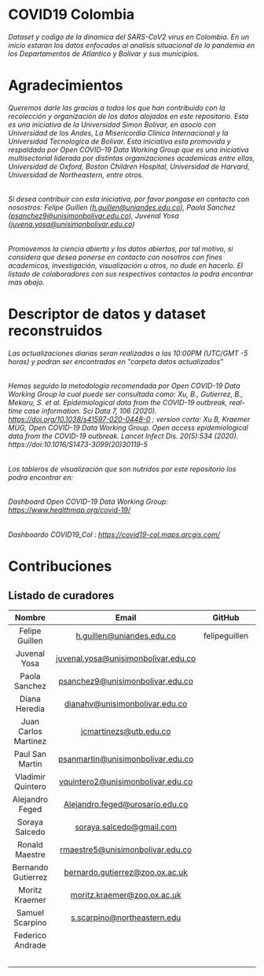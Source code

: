 # COVID19 Colombia 
###### Dataset y codigo de la dinamica del SARS-CoV2 virus en Colombia. En un inicio estaran los datos enfocados al analisis situacional de la pandemia en los Departamentos de Atlantico y Bolivar y sus municipios. 

# Agradecimientos
###### Queremos darle las gracias a todos los que han contribuido con la recolección y organización de los datos alojados en este repositorio. Esta es una iniciativa de la Universidad Simon Bolivar, en asocio con Universidad de los Andes, La Misericordia Clinica Internacional y la Universidad Tecnologica de Bolivar. Esta iniciativa esta promovida y respaldada por Open COVID-19 Data Working Group que es una iniciativa multisectorial liderada por distintas organizaciones academicas entre ellas, Universidad de Oxford, Boston Children Hospital, Universidad de Harvard, Universidad de Northeastern, entre otros.
###### Si desea contribuir con esta iniciativa, por favor pongase en contacto con nosostros: Felipe Guillen (h.guillen@uniandes.edu.co), Paola Sanchez (psanchez9@unisimonbolivar.edu.co), Juvenal Yosa (juvena.yosa@unisimonbolivar.edu.co)  
###### Promovemos la ciencia abierta y los datos abiertos, por tal motivo, si considera que desea ponerse en contacto con nosotros con fines academicos, investigación, visualización u otros, no dude en hacerlo. El listado de colaboradores con sus respectivos contactos lo podra encontrar mas abajo.  

# Descriptor de datos y dataset reconstruidos
###### Las actualizaciones diarias seran realizadas a las 10:00PM (UTC/GMT -5 horas) y podran ser encontradas en "carpeta datos actualizados" 
###### Hemos seguido la metodologia recomendada por Open COVID-19 Data Working Group la cual puede ser consultada como: Xu, B., Gutierrez, B., Mekaru, S. et al. Epidemiological data from the COVID-19 outbreak, real-time case information. Sci Data 7, 106 (2020). https://doi.org/10.1038/s41597-020-0448-0 ; version corta: Xu B, Kraemer MUG, Open COVID-19 Data Working Group. Open access epidemiological data from the COVID-19 outbreak. Lancet Infect Dis. 20(5):534 (2020). https://doi:10.1016/S1473-3099(20)30119-5
###### Los tableros de visualización que son nutridos por este repositorio los podra encontrar en: 
###### Dashboard Open COVID-19 Data Working Group: https://www.healthmap.org/covid-19/ 
###### Dashboardo COVID19_Col : https://covid19-col.maps.arcgis.com/

# Contribuciones
## Listado de curadores

|        Nombre        |                 Email                 |     GitHub    |     Twitter    |      Afiliacion     |
|:--------------------:|:-------------------------------------:|:-------------:|:--------------:|:-------------------:|
| Felipe Guillen       | h.guillen@uniandes.edu.co             | felipeguillen | @pipeguillenMD | Uniandes,USB, LMC   |
| Juvenal Yosa         | juvenal.yosa@unisimonbolivar.edu.co   |               |                | USB                 |
| Paola Sanchez        | psanchez9@unisimonbolivar.edu.co      |               |                | USB                 |
| Diana Heredia        | dianahv@unisimonbolivar.edu.co        |               |                | USB                 |
| Juan Carlos Martinez | jcmartinezs@utb.edu.co                |               |                | UTB                 |
| Paul San Martin      | psanmartin@unisimonbolivar.edu.co     |               |                | USB                 |
| Vladimir Quintero    | vquintero2@unisimonbolivar.edu.co     |               |                | USB                 |
| Alejandro Feged      | Alejandro.feged@urosario.edu.co       |               | @supercontra   | URosario            |
| Soraya Salcedo       | soraya.salcedo@gmail.com              |               |                | USB                 |
| Ronald Maestre       | rmaestre5@unisimonbolivar.edu.co      |               |                | USB                 |
| Bernando Gutierrez   | bernardo.gutierrez@zoo.ox.ac.uk       |               |                | Oxford              |
| Moritz Kraemer       | moritz.kraemer@zoo.ox.ac.uk           |               |                | Oxford, BCH         |
| Samuel Scarpino      | s.scarpino@northeastern.edu           |               |                | Northeastern        |
| Federico Andrade     |                                       |               |                | Brithish Columnbia  |
|                      |                                       |               |                |                     |
|                      |                                       |               |                |                     |
|                      |                                       |               |                |                     |
|                      |                                       |               |                |                     |
|                      |                                       |               |                |                     |

